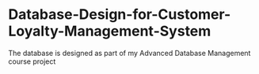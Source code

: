 # Database-Design-for-Customer-Loyalty-Management-System
The database is designed as part of my Advanced Database Management course project
